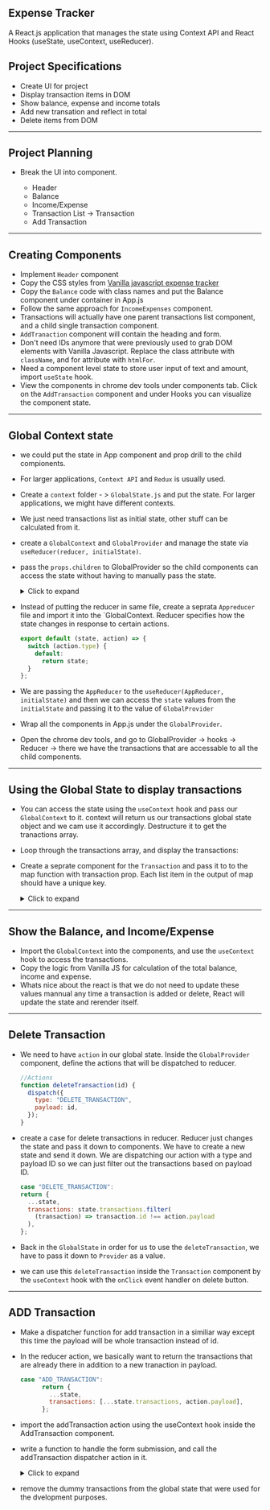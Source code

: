 ## Expense Tracker

A React.js application that manages the state using Context API and React Hooks (useState, useContext, useReducer).

## Project Specifications

- Create UI for project
- Display transaction items in DOM
- Show balance, expense and income totals
- Add new transation and reflect in total
- Delete items from DOM

---

## Project Planning

- Break the UI into component.

  - Header
  - Balance
  - Income/Expense
  - Transaction List -> Transaction
  - Add Transaction

---

## Creating Components

- Implement `Header` component
- Copy the CSS styles from [Vanilla javascript expense tracker](https://github.com/itkhanz/webProjects-vanillaJS/tree/main/expense-tracker)
- Copy the `Balance` code with class names and put the Balance component under container in App.js
- Follow the same approach for `IncomeExpenses` component.
- Transactions will actually have one parent transactions list component, and a child single transaction component.
- `AddTranaction` component will contain the heading and form.
- Don't need IDs anymore that were previously used to grab DOM elements with Vanilla Javascript. Replace the class attribute with `className`, and for attribute with `htmlFor`.
- Need a component level state to store user input of text and amount, import `useState` hook.
- View the components in chrome dev tools under components tab. Click on the `AddTransaction` component and under Hooks you can visualize the component state.

---

## Global Context state

- we could put the state in App component and prop drill to the child compionents.
- For larger applications, `Context API` and `Redux` is usually used.
- Create a `context` folder - > `GlobalState.js` and put the state. For larger applications, we might have different contexts.
- We just need transactions list as initial state, other stuff can be calculated from it.
- create a `GlobalContext` and `GlobalProvider` and manage the state via `useReducer(reducer, initialState)`.
- pass the `props.children` to GlobalProvider so the child components can access the state without having to manually pass the state.
    <details>
    <summary>Click to expand</summary>

  ```javascript
  import React, { Children, createContext, useReducer } from "react";

  // initial State
  const initialState = {
    transactions: [
      { id: 1, text: "Flower", amount: -20 },
      { id: 2, text: "Salary", amount: 300 },
      { id: 3, text: "Book", amount: -10 },
      { id: 4, text: "Camera", amount: 150 },
    ],
  };

  // create context
  export const GlobalContext = createContext(initialState);

  // Provider Component
  export const GlobalProvider = ({ childres }) => {
    const [state, dispatch] = useReducer(AppReducer, initialState);

    return (
      <GlobalContext.Provider value={{ transactions: state.transactions }}>
        {children}
      </GlobalContext.Provider>
    );
  };
  ```

    </details>

- Instead of putting the reducer in same file, create a seprata `Appreducer` file and import it into the `GlobalContext. Reducer specifies how the state changes in response to certain actions.

  ```javascript
  export default (state, action) => {
    switch (action.type) {
      default:
        return state;
    }
  };
  ```

- We are passing the `AppReducer` to the `useReducer(AppReducer, initialState)` and then we can access the `state` values from the `initialState` and passing it to the value of `GlobalProvider`

- Wrap all the components in App.js under the `GlobalProvider`.
- Open the chrome dev tools, and go to GlobalProvider -> hooks -> Reducer -> there we have the transactions that are accessable to all the child components.

---

## Using the Global State to display transactions

- You can access the state using the `useContext` hook and pass our `GlobalContext` to it. context will return us our transactions global state object and we cam use it accordingly. Destructure it to get the tranactions array.
- Loop through the transactions array, and display the transactions:
- Create a seprate component for the `Transaction` and pass it to to the map function with transaction prop. Each list item in the output of map should have a unique key.

    <details>
    <summary>Click to expand</summary>

  ```javascript
  import React from "react";

  export const Transaction = ({ transaction }) => {
    const sign = transaction.amount < 0 ? "-" : "+";

    return (
      <>
        <li className={transaction.amount < 0 ? "minus" : "plus"}>
          {transaction.text}{" "}
          <span>
            {sign}${Math.abs(transaction.amount)}
          </span>
          <button className="delete-btn">x</button>
        </li>
      </>
    );
  };
  ```

    </details>

---

## Show the Balance, and Income/Expense

- Import the `GlobalContext` into the components, and use the `useContext` hook to access the transactions.
- Copy the logic from Vanilla JS for calculation of the total balance, income and expense.
- Whats nice about the react is that we do not need to update these values mannual any time a transaction is added or delete, React will update the state and rerender itself.

---

## Delete Transaction

- We need to have `action` in our global state. Inside the `GlobalProvider` component, define the actions that will be dispatched to reducer.

  ```javascript
  //Actions
  function deleteTransaction(id) {
    dispatch({
      type: "DELETE_TRANSACTION",
      payload: id,
    });
  }
  ```

- create a case for delete transactions in reducer. Reducer just changes the state and pass it down to components. We have to create a new state and send it down. We are dispatching our action with a type and payload ID so we can just filter out the transactions based on payload ID.

  ```javascript
  case "DELETE_TRANSACTION":
  return {
    ...state,
    transactions: state.transactions.filter(
      (transaction) => transaction.id !== action.payload
    ),
  };
  ```

- Back in the `GlobalState` in order for us to use the `deleteTransaction`, we have to pass it down to `Provider` as a value.

- we can use this `deleteTransaction` inside the `Transaction` component by the `useContext` hook with the `onClick` event handler on delete button.

---

## ADD Transaction

- Make a dispatcher function for add transaction in a similiar way except this time the payload will be whole transaction instead of id.
- In the reducer action, we basically want to return the transactions that are already there in addition to a new tranaction in payload.
  ```javascript
  case "ADD_TRANSACTION":
        return {
          ...state,
          transactions: [...state.transactions, action.payload],
        };
  ```
- import the addTransaction action using the useContext hook inside the AddTransaction component.
- write a function to handle the form submission, and call the addTransaction dispatcher action in it.

    <details>
    <summary>Click to expand</summary>

  ```javascript
  const handleSubmit = (e) => {
    e.preventDefault();

    if (text.trim() === "" || amount.trim() === "") {
      alert("Please add a text and amount");
    } else {
      const newTransaction = {
        id: Math.floor(Math.random() * 100000000),
        text: text,
        amount: parseInt(amount),
      };
      addTransaction(newTransaction);
    }

    setText("");
    setAmount(0);
  };
  ```

    </details>

- remove the dummy transactions from the global state that were used for the dvelopment purposes.
